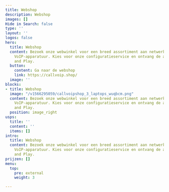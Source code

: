 ```yaml
---
title: Webshop
description: Webshop
images: []
Hide in Search: false
type: ''
layout: ''
logos: false
hero:
  title: Webshop
  content: Bezoek onze webwinkel voor een breed assortiment aan netwerk-, WiFi en
    VoIP-apparatuur. Kies voor onze configuratieservice en ontvang de apparatuur Plug
    and Play.
  button:
    content: Ga naar de webshop
    link: https://callvoip.shop/
  image: ''
blocks:
- title: Webshop
  image: "/v1566295059/callvoipshop_3_laptops_wuqbcm.png"
  content: Bezoek onze webwinkel voor een breed assortiment aan netwerk-, WiFi en
    VoIP-apparatuur. Kies voor onze configuratieservice en ontvang de apparatuur Plug
    and Play.
  position: image_right
usps:
  title: ''
  content: ''
  items: []
intro:
  title: Webshop
  content: Bezoek onze webwinkel voor een breed assortiment aan netwerk-, WiFi en
    VoIP-apparatuur. Kies voor onze configuratieservice en ontvang de apparatuur Plug
    and Play.
prijzen: []
menu:
  top:
    pre: external
    weight: 3

---
```

